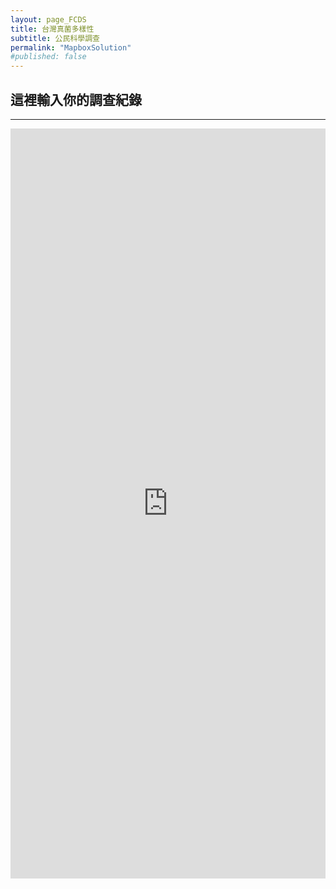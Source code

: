 ```yaml
---
layout: page_FCDS
title: 台灣真菌多樣性
subtitle: 公民科學調查
permalink: "MapboxSolution"
#published: false
---
```

<h2>這裡輸入你的調查紀錄</h2>
<hr>
<p style="text-align:center;">
  <iframe src="https://script.google.com/macros/s/AKfycbyYCKPc3RlBSPM3DebrOYW322h98ggngAVdV2RM7Vyq3ArCiuJKoxS471QxuhtQTO25Aw/exec" frameborder="0" width="100%" height="1200"></iframe>
</p>


